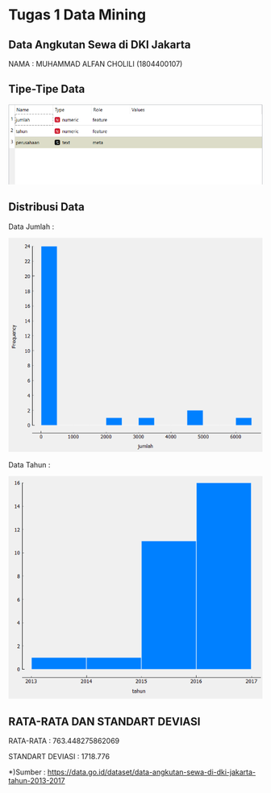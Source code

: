 # **Tugas 1 Data Mining**

## Data Angkutan Sewa di DKI Jakarta

NAMA : MUHAMMAD ALFAN CHOLILI (1804400107)



## Tipe-Tipe Data

![](img\01.PNG)

## Distribusi Data

Data Jumlah :

![](img\02.PNG)

Data Tahun :

![](img\03.PNG)

## RATA-RATA DAN STANDART DEVIASI

RATA-RATA : 763.448275862069

STANDART DEVIASI : 1718.776

*)Sumber : https://data.go.id/dataset/data-angkutan-sewa-di-dki-jakarta-tahun-2013-2017